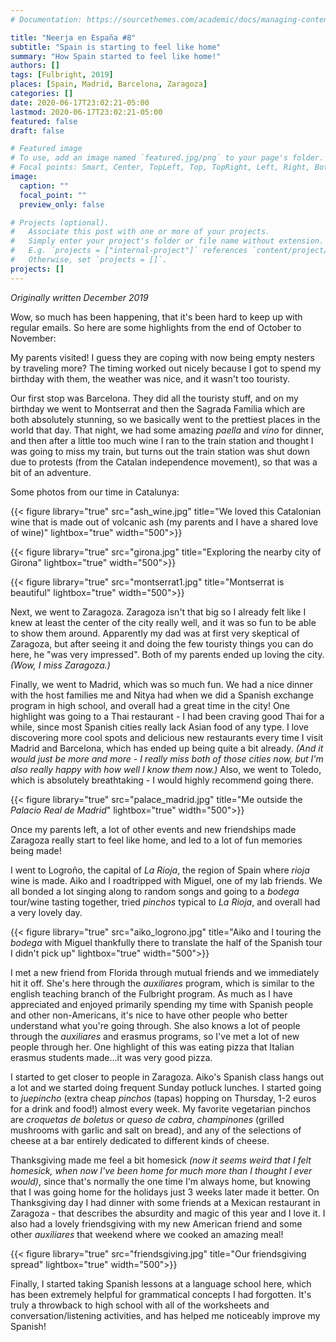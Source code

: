 ```yaml
---
# Documentation: https://sourcethemes.com/academic/docs/managing-content/

title: "Neerja en España #8"
subtitle: "Spain is starting to feel like home"
summary: "How Spain started to feel like home!"
authors: []
tags: [Fulbright, 2019]
places: [Spain, Madrid, Barcelona, Zaragoza]
categories: []
date: 2020-06-17T23:02:21-05:00
lastmod: 2020-06-17T23:02:21-05:00
featured: false
draft: false

# Featured image
# To use, add an image named `featured.jpg/png` to your page's folder.
# Focal points: Smart, Center, TopLeft, Top, TopRight, Left, Right, BottomLeft, Bottom, BottomRight.
image:
  caption: ""
  focal_point: ""
  preview_only: false

# Projects (optional).
#   Associate this post with one or more of your projects.
#   Simply enter your project's folder or file name without extension.
#   E.g. `projects = ["internal-project"]` references `content/project/deep-learning/index.md`.
#   Otherwise, set `projects = []`.
projects: []
---
```


*Originally written December 2019*

Wow, so much has been happening, that it's been hard to keep up with regular emails. So here are some highlights from the end of October to November:

My parents visited! I guess they are coping with now being empty nesters by traveling more? The timing worked out nicely because I got to spend my birthday with them, the weather was nice, and it wasn't too touristy.

Our first stop was Barcelona. They did all the touristy stuff, and on my birthday we went to Montserrat and then the Sagrada Familia which are both absolutely stunning, so we basically went to the prettiest places in the world that day. That night, we had some amazing *paella* and *vino* for dinner, and then after a little too much wine I ran to the train station and thought I was going to miss my train, but turns out the train station was shut down due to protests (from the Catalan independence movement), so that was a bit of an adventure.

Some photos from our time in Catalunya:

 {{< figure library="true" src="ash_wine.jpg" title="We loved this Catalonian wine that is made out of volcanic ash (my parents and I have a shared love of wine)" lightbox="true" width="500">}}

 {{< figure library="true" src="girona.jpg" title="Exploring the nearby city of Girona" lightbox="true" width="500">}}

 {{< figure library="true" src="montserrat1.jpg" title="Montserrat is beautiful" lightbox="true" width="500">}}

Next, we went to Zaragoza. Zaragoza isn't that big so I already felt like I knew at least the center of the city really well, and it was so fun to be able to show them around. Apparently my dad was at first very skeptical of Zaragoza, but after seeing it and doing the few touristy things you can do here, he "was very impressed". Both of my parents ended up loving the city. *(Wow, I miss Zaragoza.)*

Finally, we went to Madrid, which was so much fun. We had a nice dinner with the host families me and Nitya had when we did a Spanish exchange program in high school, and overall had a great time in the city! One highlight was going to a Thai restaurant - I had been craving good Thai for a while, since most Spanish cities really lack Asian food of any type. I love discovering more cool spots and delicious new restaurants every time I visit Madrid and Barcelona, which has ended up being quite a bit already. *(And it would just be more and more - I really miss both of those cities now, but I'm also really happy with how well I know them now.)* Also, we went to Toledo, which is absolutely breathtaking - I would highly recommend going there.

 {{< figure library="true" src="palace_madrid.jpg" title="Me outside the *Palacio Real de Madrid*" lightbox="true" width="500">}}


Once my parents left, a lot of other events and new friendships made Zaragoza really start to feel like home, and led to a lot of fun memories being made!

I went to Logroño, the capital of *La Rioja*, the region of Spain where *rioja* wine is made. Aiko and I roadtripped with Miguel, one of my lab friends. We all bonded a lot singing along to random songs and going to a *bodega* tour/wine tasting together, tried *pinchos* typical to *La Rioja*, and overall had a very lovely day.

 {{< figure library="true" src="aiko_logrono.jpg" title="Aiko and I touring the *bodega* with Miguel thankfully there to translate the half of the Spanish tour I didn't pick up" lightbox="true" width="500">}}

I met a new friend from Florida through mutual friends and we immediately hit it off. She's here through the *auxiliares* program, which is similar to the english teaching branch of the Fulbright program. As much as I have appreciated and enjoyed primarily spending my time with Spanish people and other non-Americans, it's nice to have other people who better understand what you're going through. She also knows a lot of people through the *auxiliares* and erasmus programs, so I've met a lot of new people through her. One highlight of this was eating pizza that Italian erasmus students made...it was very good pizza.

I started to get closer to people in Zaragoza. Aiko's Spanish class hangs out a lot and we started doing frequent Sunday potluck lunches. I started going to *juepincho* (extra cheap *pinchos* (tapas) hopping on Thursday, 1-2 euros for a drink and food!) almost every week. My favorite vegetarian pinchos are *croquetas de boletus* or *queso de cabra*, *champinones* (grilled mushrooms with garlic and salt on bread), and any of the selections of cheese at a bar entirely dedicated to different kinds of cheese.

Thanksgiving made me feel a bit homesick *(now it seems weird that I felt homesick, when now I've been home for much more than I thought I ever would)*, since that's normally the one time I'm always home, but knowing that I was going home for the holidays just 3 weeks later made it better. On Thanksgiving day I had dinner with some friends at a Mexican restaurant in Zaragoza - that describes the absurdity and magic of this year and I love it. I also had a lovely friendsgiving with my new American friend and some other *auxiliares* that weekend where we cooked an amazing meal!

{{< figure library="true" src="friendsgiving.jpg" title="Our friendsgiving spread" lightbox="true" width="500">}}

Finally, I started taking Spanish lessons at a language school here, which has been extremely helpful for grammatical concepts I had forgotten. It's truly a throwback to high school with all of the worksheets and conversation/listening activities, and has helped me noticeably improve my Spanish!

